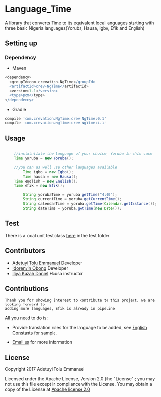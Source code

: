 # Language_Time

A library that converts Time to its equivalent local languages starting with three basic Nigeria languages(Yoruba, Hausa, Igbo, Efik and English) 

## Setting up

### Dependency

*  Maven
```groovy
<dependency>
  <groupId>com.crevation.NgTime</groupId>
  <artifactId>crev-NgTime</artifactId>
  <version>1.1</version>
  <type>pom</type>
</dependency>
```

*  Gradle
```groovy
compile 'com.crevation.NgTime:crev-NgTime:0.1'
compile 'com.crevation.NgTime:crev-NgTime:1.1'
```

## Usage

```java

	//instatntiate the language of your choice, Yoruba in this case
 	Time yoruba = new Yoruba();

	//you can as well use other languages available
        Time igbo = new Igbo();
        Time hausa = new Hausa();
	Time english = new English();
	Time efik = new Efik();

        String yorubaTime = yoruba.getTime("4:00");
        String currentTime = yoruba.getCurrentTime();
        String calendarTime = yoruba.getTime(Calendar.getInstance());
        String dateTime = yoruba.getTime(new Date());   
```
## Test

There is a local unit test class [here](nglocaltimes/src/test/java/com/crevation/nglocaltime/LanguageUnitTest.java) in the test folder

## Contributors
* [Adetuyi Tolu Emmanuel](https://twitter.com/AdetuyiTolu) Developer
* [Idorenyin Obong](https://twitter.com/kingidee) Developer
* [Iliya Kazah Daniel](https://www.facebook.com/iliya.daniel.9843) Hausa instructor

## Contributions

	Thank you for showing interest to contribute to this project, we are looking forward to
	adding more languages, Efik is already in pipeline
All you need to do is:
* Provide translation rules for the language to be added, see [English Constants](nglocaltimes/src/main/java/com/crevation/nglocaltime/english/Constants.java) for sample.

* [Email us](mailto:tolu.adetuyi@gmail.com) for more information
	
## License

   Copyright 2017 Adetuyi Tolu Emmanuel

   Licensed under the Apache License, Version 2.0 (the "License");
   you may not use this file except in compliance with the License.
   You may obtain a copy of the License at [Apache license 2.0](http://www.apache.org/licenses/LICENSE-2.0)

